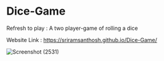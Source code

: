 # Dice-Game
Refresh to play : A two player-game of rolling a dice

Website Link : https://sriramsanthosh.github.io/Dice-Game/

![Screenshot (2531)](https://user-images.githubusercontent.com/95128072/176985938-86b9d91c-c510-49d0-b99a-45b227cc261a.png)
